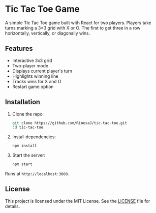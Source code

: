 # Tic Tac Toe Game

A simple Tic Tac Toe game built with React for two players. Players take turns marking a 3×3 grid with X or O. The first to get three in a row horizontally, vertically, or diagonally wins.

## Features
- Interactive 3x3 grid
- Two-player mode
- Displays current player's turn
- Highlights winning line
- Tracks wins for X and O
- Restart game option

## Installation
1. Clone the repo:
    ```bash
    git clone https://github.com/RinesaJ/tic-tac-toe.git
    cd tic-tac-toe
    ```
2. Install dependencies:
    ```bash
    npm install
    ```
3. Start the server:
    ```bash
    npm start
    ```
Runs at `http://localhost:3000`.

## License

This project is licensed under the MIT License. See the [LICENSE](LICENSE) file for details.
